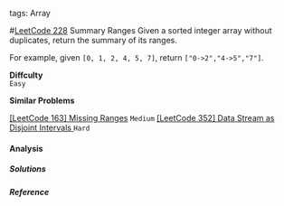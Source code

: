 tags: Array 

#[LeetCode 228] Summary Ranges
Given a sorted integer array without duplicates, return the summary of its ranges.

For example, given `[0, 1, 2, 4, 5, 7]`, return `["0->2","4->5","7"]`.

**Diffculty**  
`Easy`

**Similar Problems**  
 
[[LeetCode 163] Missing Ranges]() `Medium`
[[LeetCode 352] Data Stream as Disjoint Intervals  ]() `Hard`

#### Analysis

##### Solutions


##### Reference

[LeetCode 228]:https://leetcode.com/problems/summary-ranges